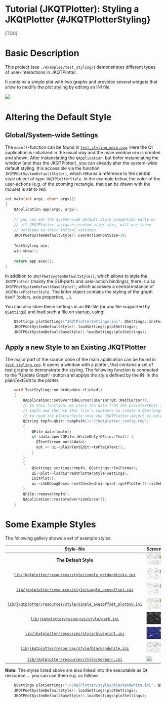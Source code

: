 # Tutorial (JKQTPlotter): Styling a JKQtPlotter {#JKQTPlotterStyling}
 
[TOC]
 
# Basic Description

This project (see `./examples/test_styling/`) demonstrates different types of user-interactions in JKQTPlotter.

It contains a simple plot with two graphs and provides several widgets that allow to modify the plot styling by editing an INI file:

![](https://raw.githubusercontent.com/jkriege2/JKQtPlotter/master/screenshots/test_styling.png)


# Altering the Default Style

## Global/System-wide Settings

The `main()`-function can be found in  [`test_styling_main.cpp`](https://github.com/jkriege2/JKQtPlotter/tree/master/examples/test_styling/test_styling_main.cpp). Here the Qt application  is initialized in the usual way and the main window `win` is created and shown. After instanciating the `QApplication`, but befor instanciating the window (and thus the JKQTPlotter), you can already alter the system-wide default styling. It is accessible via the function `JKQTPGetSystemDefaultStyle()`, which returns a reference to the central style object of type `JKQTPlotterStyle`. In the example below, the color of the user-actions (e.g. of the zooming rectangle, that can be drawn with the mouse) is set to red:

```.cpp
int main(int argc, char* argv[])
{
    QApplication app(argc, argv);

    // you can set the system-wide default style properties early on
    // all JKQTPlotter instance created after this, will use these
    // settings as their initial settings
    JKQTPGetSystemDefaultStyle().userActionFontSize=10;

    TestStyling win;
    win.show();

    return app.exec();
}
```

In addition to `JKQTPGetSystemDefaultStyle()`, which allows to style the `JKQTPlotter` (mainly the GUI-parts and user-action bindings), there is also `JKQTPGetSystemDefaultBaseStyle()`, which accesses a central instance of `JKQTBasePlotterStyle`. The latter object contains the styling of the graph itself (colors, axis properties, ...).

You can also store these settings in an INI-file (or any file supported by [`QSettings`](http://doc.qt.io/qt-5/qsettings.html)) and load such a file on startup, using:
```.cpp
	QSettings plotSettings("JKQTPlotterSettings.ini", QSettings::IniFormat);;
    JKQTPGetSystemDefaultStyle().loadSettings(plotSettings);
    JKQTPGetSystemDefaultBaseStyle().loadSettings(plotSettings);
```

## Apply a new Style to an Existing JKQTPlotter

The major part of the source code of the main application can be found in  [`test_styling.cpp`](https://github.com/jkriege2/JKQtPlotter/tree/master/examples/test_styling/test_styling.cpp). It opens a window with a plotter, that contains a set of test graphs to demonstrate the styling. The following function is connected to the "Update Graph"-button and applys the style defined by the INI in the plainTextEdit to the plotter:
```.cpp
    void TestStyling::on_btnUpdate_clicked()
    {
        QApplication::setOverrideCursor(QCursor(Qt::WaitCursor));
        // In this function, we store the data from the plainTextEdit into a temporary file
        // tmpfn and the use that file's contents to create a QSettings object, which is used
        // to read the plotterStyle into the JKQTPlotter-object ui->plot (using loadCurrentPlotterStyle(settings) )
        QString tmpfn=QDir::tempPath()+"/jkqtplotter_config.tmp";
        {
            QFile data(tmpfn);
            if (data.open(QFile::WriteOnly|QFile::Text)) {
              QTextStream out(&data);
              out << ui->plainTextEdit->toPlainText();
            }
        }
        {
            QSettings settings(tmpfn, QSettings::IniFormat);
            ui->plot->loadCurrentPlotterStyle(settings);
            initPlot();
            ui->chkDebugBoxes->setChecked(ui->plot->getPlotter()->isDebugShowRegionBoxesEnabled());
        }
        QFile::remove(tmpfn);
        QApplication::restoreOverrideCursor();
    }
```


# Some Example Styles
The following gallery shows a set of example styles:



| Style-file    | Screenshot    |
|:-------------:| ------------- | 
| <b> The Default Style </b> | ![](https://raw.githubusercontent.com/jkriege2/JKQtPlotter/master/doc/images/styles/default.ini.png) |
| [`lib/jkqtplotter/resources/style/simple_gridandticks.ini`](https://github.com/jkriege2/JKQtPlotter/tree/master/lib/jkqtplotter/resources/styles/simple_gridandticks.ini) | ![](https://raw.githubusercontent.com/jkriege2/JKQtPlotter/master/doc/images/styles/simple_gridandticks.ini.png) |
| [`lib/jkqtplotter/resources/style/simple_axesoffset.ini`](https://github.com/jkriege2/JKQtPlotter/tree/master/lib/jkqtplotter/resources/styles/simple_axesoffset.ini) | ![](https://raw.githubusercontent.com/jkriege2/JKQtPlotter/master/doc/images/styles/simple_axesoffset.ini.png) |
| [`lib/jkqtplotter/resources/style/simple_axesoffset_plotbox.ini`](https://github.com/jkriege2/JKQtPlotter/tree/master/lib/jkqtplotter/resources/styles/simple_axesoffset_plotbox.ini) | ![](https://raw.githubusercontent.com/jkriege2/JKQtPlotter/master/doc/images/styles/simple_axesoffset_plotbox.ini.png) |
| [`lib/jkqtplotter/resources/style/dark.ini`](https://github.com/jkriege2/JKQtPlotter/tree/master/lib/jkqtplotter/resources/styles/dark.ini) | ![](https://raw.githubusercontent.com/jkriege2/JKQtPlotter/master/doc/images/styles/dark.ini.png) |
| [`lib/jkqtplotter/resources/style/blueprint.ini`](https://github.com/jkriege2/JKQtPlotter/tree/master/lib/jkqtplotter/resources/styles/blueprint.ini) | ![](https://raw.githubusercontent.com/jkriege2/JKQtPlotter/master/doc/images/styles/blueprint.ini.png) |
| [`lib/jkqtplotter/resources/style/blackandwhite.ini`](https://github.com/jkriege2/JKQtPlotter/tree/master/lib/jkqtplotter/resources/styles/blackandwhite.ini) | ![](https://raw.githubusercontent.com/jkriege2/JKQtPlotter/master/doc/images/styles/blackandwhite.ini.png) |
| [`lib/jkqtplotter/resources/style/seaborn.ini`](https://github.com/jkriege2/JKQtPlotter/tree/master/lib/jkqtplotter/resources/styles/seaborn.ini) | ![](https://raw.githubusercontent.com/jkriege2/JKQtPlotter/master/doc/images/styles/seaborn.ini.png) |


<b>Note:</b> The styles listed above are also linked into the executable as Qt ressource ... you can use them e.g. as follows:
```.cpp
	QSettings plotSettings(":/JKQTPlotter/styles/blackandwhite.ini", QSettings::IniFormat);;
    JKQTPGetSystemDefaultStyle().loadSettings(plotSettings);
    JKQTPGetSystemDefaultBaseStyle().loadSettings(plotSettings);
```

